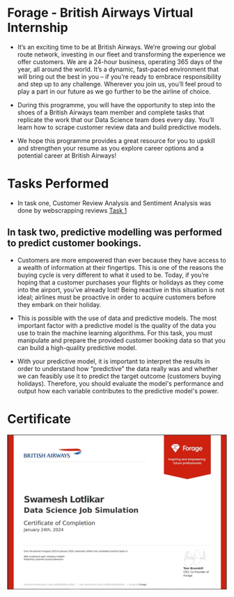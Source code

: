 # Forage - British Airways Virtual Internship

* It’s an exciting time to be at British Airways. We’re growing our global route network, investing in our fleet and transforming the experience we offer customers. We are a 24-hour business, operating 365 days of the year, all around the world. It’s a dynamic, fast-paced environment that will bring out the best in you – if you’re ready to embrace responsibility and step up to any challenge. Wherever you join us, you’ll feel proud to play a part in our future as we go further to be the airline of choice. 

* During this programme, you will have the opportunity to step into the shoes of a British Airways team member and complete tasks that replicate the work that our Data Science team does every day. You’ll learn how to scrape customer review data and build predictive models.

* We hope this programme provides a great resource for you to upskill and strengthen your resume as you explore career options and a potential career at British Airways!

# Tasks Performed
* In task one, Customer Review Analysis and Sentiment Analysis was done by webscrapping reviews [Task 1](https://github.com/Swam80/BritishAirways_Internship/tree/main/Task%201)


## In task two, predictive modelling was performed to predict customer bookings.
* Customers are more empowered than ever because they have access to a wealth of information at their fingertips. This is one of the reasons the buying cycle is very different to what it used to be. Today, if you’re hoping that a customer purchases your flights or holidays as they come into the airport, you’ve already lost! Being reactive in this situation is not ideal; airlines must be proactive in order to acquire customers before they embark on their holiday.

* This is possible with the use of data and predictive models. The most important factor with a predictive model is the quality of the data you use to train the machine learning algorithms. For this task, you must manipulate and prepare the provided customer booking data so that you can build a high-quality predictive model.

* With your predictive model, it is important to interpret the results in order to understand how “predictive” the data really was and whether we can feasibly use it to predict the target outcome (customers buying holidays). Therefore, you should evaluate the model's performance and output how each variable contributes to the predictive model's power.

# Certificate
![](https://github.com/Swam80/BritishAirways_Internship/blob/main/Certificate.JPG)
